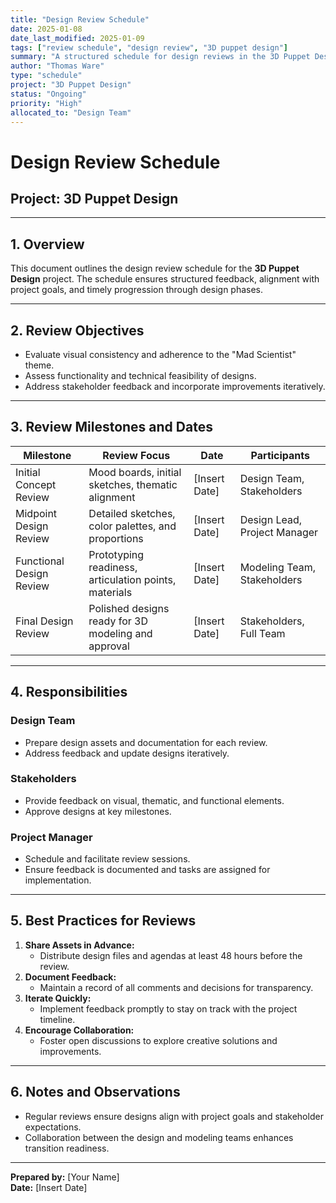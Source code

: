 ```yaml
---
title: "Design Review Schedule"
date: 2025-01-08
date_last_modified: 2025-01-09
tags: ["review schedule", "design review", "3D puppet design"]
summary: "A structured schedule for design reviews in the 3D Puppet Design project, covering feedback sessions, milestones, and responsibilities."
author: "Thomas Ware"
type: "schedule"
project: "3D Puppet Design"
status: "Ongoing"
priority: "High"
allocated_to: "Design Team"
---
```

# **Design Review Schedule**

## **Project:** 3D Puppet Design

---

## **1. Overview**
This document outlines the design review schedule for the **3D Puppet Design** project. The schedule ensures structured feedback, alignment with project goals, and timely progression through design phases.

---

## **2. Review Objectives**
- Evaluate visual consistency and adherence to the "Mad Scientist" theme.
- Assess functionality and technical feasibility of designs.
- Address stakeholder feedback and incorporate improvements iteratively.

---

## **3. Review Milestones and Dates**

| **Milestone**               | **Review Focus**                                     | **Date**          | **Participants**               |
|-----------------------------|-----------------------------------------------------|-------------------|---------------------------------|
| Initial Concept Review      | Mood boards, initial sketches, thematic alignment   | [Insert Date]     | Design Team, Stakeholders      |
| Midpoint Design Review      | Detailed sketches, color palettes, and proportions  | [Insert Date]     | Design Lead, Project Manager   |
| Functional Design Review    | Prototyping readiness, articulation points, materials| [Insert Date]     | Modeling Team, Stakeholders    |
| Final Design Review         | Polished designs ready for 3D modeling and approval | [Insert Date]     | Stakeholders, Full Team        |

---

## **4. Responsibilities**

### **Design Team**
- Prepare design assets and documentation for each review.
- Address feedback and update designs iteratively.

### **Stakeholders**
- Provide feedback on visual, thematic, and functional elements.
- Approve designs at key milestones.

### **Project Manager**
- Schedule and facilitate review sessions.
- Ensure feedback is documented and tasks are assigned for implementation.

---

## **5. Best Practices for Reviews**
1. **Share Assets in Advance:**
   - Distribute design files and agendas at least 48 hours before the review.
2. **Document Feedback:**
   - Maintain a record of all comments and decisions for transparency.
3. **Iterate Quickly:**
   - Implement feedback promptly to stay on track with the project timeline.
4. **Encourage Collaboration:**
   - Foster open discussions to explore creative solutions and improvements.

---

## **6. Notes and Observations**
- Regular reviews ensure designs align with project goals and stakeholder expectations.
- Collaboration between the design and modeling teams enhances transition readiness.

---

**Prepared by:** [Your Name]  
**Date:** [Insert Date]
